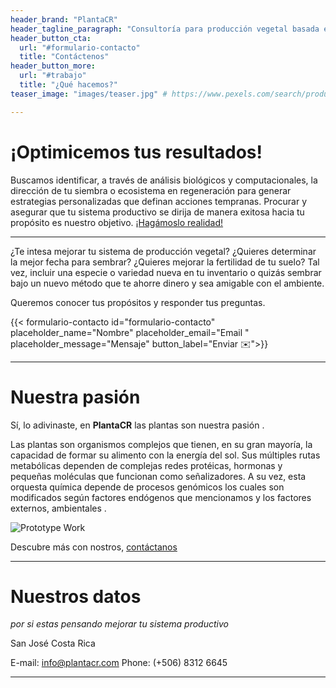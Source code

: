 ```yaml
---
header_brand: "PlantaCR"
header_tagline_paragraph: "Consultoría para producción vegetal basada en fisiología y biología molecular. Detección temprana de eventos clave en el desarrollo de las plantas, que guían la producción hacia una cosecha óptima."
header_button_cta:
  url: "#formulario-contacto"
  title: "Contáctenos"
header_button_more:
  url: "#trabajo"
  title: "¿Qué hacemos?"
teaser_image: "images/teaser.jpg" # https://www.pexels.com/search/product%20testing/

---
```


# ¡Optimicemos tus resultados!

Buscamos identificar, a través de análisis biológicos y computacionales, la dirección de tu siembra o ecosistema en regeneración para generar estrategias personalizadas que definan acciones tempranas. Procurar y asegurar que tu sistema productivo se dirija de manera exitosa hacia tu propósito es nuestro objetivo. [¡Hagámoslo realidad!](#formulario-contacto)

---

¿Te intesa mejorar tu sistema de producción vegetal? ¿Quieres determinar la mejor fecha para sembrar? ¿Quieres mejorar la fertilidad de tu suelo? Tal vez, incluir una especie o variedad nueva en tu inventario o quizás sembrar bajo un nuevo método que te ahorre dinero y sea amigable con el ambiente.

Queremos conocer tus propósitos y responder tus preguntas.

{{< formulario-contacto id="formulario-contacto" placeholder_name="Nombre" placeholder_email="Email " placeholder_message="Mensaje" button_label="Enviar ✉️">}}

---

# Nuestra pasión

Sí, lo adivinaste, en **PlantaCR** las plantas son nuestra pasión <!--:seedling: :herb: :deciduous_tree: :cherry_blossom: :tomato: :lemon: :corn: :watermelon:--> .

Las plantas son organismos complejos que tienen, en su gran mayoría, la capacidad de formar su alimento con la energía del sol. Sus múltiples rutas metabólicas dependen de complejas redes protéicas, hormonas y pequeñas moléculas que funcionan como señalizadores. A su vez, esta orquesta química depende de procesos genómicos los cuales son modificados según factores endógenos que mencionamos y los factores externos, ambientales <!--:sunny: :partly_sunny: :cloud: :umbrella: y biológicos :bug: :beetle: :ant: :worm: :microbe:--> .


![Prototype Work](images/prototype.jpg) <!-- https://www.pexels.com/search/product%20testing/ -->

Descubre más con nostros, [contáctanos](#formulario-contacto)


---
<!--
# ¿Cómo trabajamos?

Estado fisiológico

- Fotoquímica
- Pigmentos
- Intercambio gaseoso
- Cobertura de dosel
- Índice de verdes


Los análisis biológicos de laboratorio húmedo que realizamos nos ayudan a comprender tus cultivos de manera detallada, por lo cual son piezas clave en el diseño de estrategias de mejora.

- Marcadores moleculares
- PCR
- RT-PCR
- Wenstern-blot
- Secuenciación de ADN
- Secuenciación de ARN
- Microscopía de tejidos
- Espectrofotometría
- Extracción de pigmentos
- Cromatografía


- Bioinformática
- Modelaje estadístico
- Redes neuronales
- Aprendizaje de máquinas

---
-->

# Nuestros datos

*por si estas pensando mejorar tu sistema productivo*

San José
Costa Rica

E-mail: info@plantacr.com
Phone: (+506) 8312 6645

---

<!--# Stay in touch

Let's stay in touch. Sign up for our newsletter. Do not worry, we will not bother you with boring details. Expect nice & tight updates about once or twice every 3 months.

{{< newsletter_sign_up id="newsletter-sign-up-form" placeholder_email="Your Email" button_label="Sign up">}}-->
